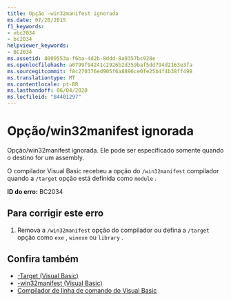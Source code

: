 ```yaml
---
title: Opção -win32manifest ignorada
ms.date: 07/20/2015
f1_keywords:
- vbc2034
- bc2034
helpviewer_keywords:
- BC2034
ms.assetid: 8009553a-f6ba-4d2b-8ddd-8a9357bc928e
ms.openlocfilehash: a0799f94241c2926b2d359baf5dd794d2163e3fa
ms.sourcegitcommit: f8c270376ed905f6a8896ce0fe25b4f4b38ff498
ms.translationtype: MT
ms.contentlocale: pt-BR
ms.lasthandoff: 06/04/2020
ms.locfileid: "84401297"
---
```

# <a name="option-win32manifest-ignored"></a>Opção/win32manifest ignorada
Opção/win32manifest ignorada. Ele pode ser especificado somente quando o destino for um assembly.  
  
 O compilador Visual Basic recebeu a opção do `/win32manifest` compilador quando a `/target` opção está definida como `module` .  
  
 **ID do erro:** BC2034  
  
## <a name="to-correct-this-error"></a>Para corrigir este erro  
  
1. Remova a `/win32manifest` opção do compilador ou defina a `/target` opção como `exe` , `winexe` ou `library` .  
  
## <a name="see-also"></a>Confira também

- [-Target (Visual Basic)](../reference/command-line-compiler/target.md)
- [-win32manifest (Visual Basic)](../reference/command-line-compiler/win32manifest.md)
- [Compilador de linha de comando do Visual Basic](../reference/command-line-compiler/index.md)
